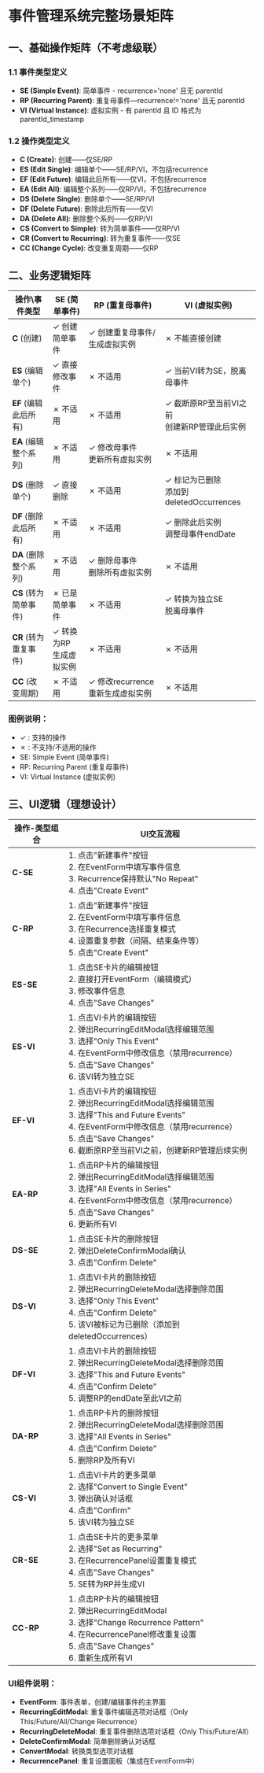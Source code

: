# 事件管理系统完整场景矩阵

## 一、基础操作矩阵（不考虑级联）

### 1.1 事件类型定义
- **SE (Simple Event)**: 简单事件 - recurrence='none' 且无 parentId
- **RP (Recurring Parent)**: 重复母事件—recurrence!='none' 且无 parentId  
- **VI (Virtual Instance)**: 虚拟实例 - 有 parentId 且 ID 格式为 parentId_timestamp


### 1.2 操作类型定义
- **C (Create)**: 创建——仅SE/RP
- **ES (Edit Single)**: 编辑单个——SE/RP/VI，不包括recurrence
- **EF (Edit Future)**: 编辑此后所有——仅VI，不包括recurrence
- **EA (Edit All)**: 编辑整个系列——仅RP/VI，不包括recurrence
- **DS (Delete Single)**: 删除单个——SE/RP/VI
- **DF (Delete Future)**: 删除此后所有——仅VI
- **DA (Delete All)**: 删除整个系列——仅RP/VI
- **CS (Convert to Simple)**: 转为简单事件——仅RP/VI
- **CR (Convert to Recurring)**: 转为重复事件——仅SE
- **CC (Change Cycle)**: 改变重复周期——仅RP

## 二、业务逻辑矩阵
| 操作\事件类型         | SE (简单事件)         | RP (重复母事件)                 | VI (虚拟实例)                         |
|-----------------|-------------------|----------------------------|-----------------------------------|
| **C** (创建)      | ✓ 创建简单事件          | ✓ 创建重复母事件/生成虚拟实例           | ✗ 不能直接创建                          |
| **ES** (编辑单个)   | ✓ 直接修改事件          | ✗ 不适用                      | ✓ 当前VI转为SE，脱离母事件                  |
| **EF** (编辑此后所有) | ✗ 不适用             | ✗ 不适用                      | ✓ 截断原RP至当前VI之前<br>创建新RP管理此后实例     |
| **EA** (编辑整个系列) | ✗ 不适用             | ✓ 修改母事件<br>更新所有虚拟实例        | ✗ 不适用                             |
| **DS** (删除单个)   | ✓ 直接删除            | ✗ 不适用                      | ✓ 标记为已删除<br>添加到deletedOccurrences |
| **DF** (删除此后所有) | ✗ 不适用             | ✗ 不适用                      | ✓ 删除此后实例<br>调整母事件endDate          |
| **DA** (删除整个系列) | ✗ 不适用             | ✓ 删除母事件<br>删除所有虚拟实例        | ✗ 不适用                             |
| **CS** (转为简单事件) | ✗ 已是简单事件          | ✗ 不适用                      | ✓ 转换为独立SE<br>脱离母事件                |
| **CR** (转为重复事件) | ✓ 转换为RP<br>生成虚拟实例 | ✗ 不适用                      | ✗ 不适用                             |
| **CC** (改变周期)   | ✗ 不适用             | ✓ 修改recurrence<br>重新生成虚拟实例 | ✗ 不适用                             |

### 图例说明：
- ✓ : 支持的操作
- ✗ : 不支持/不适用的操作
- SE: Simple Event (简单事件)
- RP: Recurring Parent (重复母事件)
- VI: Virtual Instance (虚拟实例)

## 三、UI逻辑（理想设计）

| 操作-类型组合   | UI交互流程                                                                                                                                                                     |
|-----------|----------------------------------------------------------------------------------------------------------------------------------------------------------------------------|
| **C-SE**  | 1. 点击"新建事件"按钮<br>2. 在EventForm中填写事件信息<br>3. Recurrence保持默认"No Repeat"<br>4. 点击"Create Event"                                                                               |
| **C-RP**  | 1. 点击"新建事件"按钮<br>2. 在EventForm中填写事件信息<br>3. 在Recurrence选择重复模式<br>4. 设置重复参数（间隔、结束条件等）<br>5. 点击"Create Event"                                                                |
| **ES-SE** | 1. 点击SE卡片的编辑按钮<br>2. 直接打开EventForm（编辑模式）<br>3. 修改事件信息<br>4. 点击"Save Changes"                                                                                               |
| **ES-VI** | 1. 点击VI卡片的编辑按钮<br>2. 弹出RecurringEditModal选择编辑范围<br>3. 选择"Only This Event"<br>4. 在EventForm中修改信息（禁用recurrence）<br>5. 点击"Save Changes"<br>6. 该VI转为独立SE                       |
| **EF-VI** | 1. 点击VI卡片的编辑按钮<br>2. 弹出RecurringEditModal选择编辑范围<br>3. 选择"This and Future Events"<br>4. 在EventForm中修改信息（禁用recurrence）<br>5. 点击"Save Changes"<br>6. 截断原RP至当前VI之前，创建新RP管理后续实例 |
| **EA-RP** | 1. 点击RP卡片的编辑按钮<br>2. 弹出RecurringEditModal选择编辑范围<br>3. 选择"All Events in Series"<br>4. 在EventForm中修改信息（禁用recurrence）<br>5. 点击"Save Changes"<br>6. 更新所有VI                     |
| **DS-SE** | 1. 点击SE卡片的删除按钮<br>2. 弹出DeleteConfirmModal确认<br>3. 点击"Confirm Delete"                                                                                                       |
| **DS-VI** | 1. 点击VI卡片的删除按钮<br>2. 弹出RecurringDeleteModal选择删除范围<br>3. 选择"Only This Event"<br>4. 点击"Confirm Delete"<br>5. 该VI被标记为已删除（添加到deletedOccurrences）                               |
| **DF-VI** | 1. 点击VI卡片的删除按钮<br>2. 弹出RecurringDeleteModal选择删除范围<br>3. 选择"This and Future Events"<br>4. 点击"Confirm Delete"<br>5. 调整RP的endDate至此VI之前                                       |
| **DA-RP** | 1. 点击RP卡片的删除按钮<br>2. 弹出RecurringDeleteModal选择删除范围<br>3. 选择"All Events in Series"<br>4. 点击"Confirm Delete"<br>5. 删除RP及所有VI                                                  |
| **CS-VI** | 1. 点击VI卡片的更多菜单<br>2. 选择"Convert to Single Event"<br>3. 弹出确认对话框<br>4. 点击"Confirm"<br>5. 该VI转为独立SE                                                                           |
| **CR-SE** | 1. 点击SE卡片的更多菜单<br>2. 选择"Set as Recurring"<br>3. 在RecurrencePanel设置重复模式<br>4. 点击"Save Changes"<br>5. SE转为RP并生成VI                                                            |
| **CC-RP** | 1. 点击RP卡片的编辑按钮<br>2. 弹出RecurringEditModal<br>3. 选择"Change Recurrence Pattern"<br>4. 在RecurrencePanel修改重复设置<br>5. 点击"Save Changes"<br>6. 重新生成所有VI                           |

### UI组件说明：
- **EventForm**: 事件表单，创建/编辑事件的主界面
- **RecurringEditModal**: 重复事件编辑选项对话框（Only This/Future/All/Change Recurrence）
- **RecurringDeleteModal**: 重复事件删除选项对话框（Only This/Future/All）
- **DeleteConfirmModal**: 简单删除确认对话框
- **ConvertModal**: 转换类型选项对话框
- **RecurrencePanel**: 重复设置面板（集成在EventForm中）

